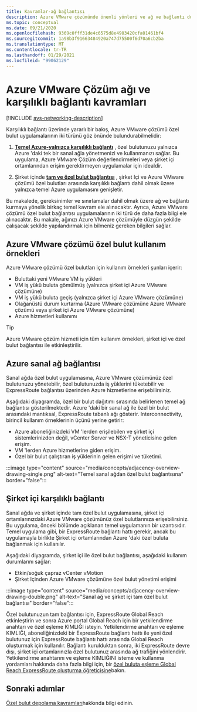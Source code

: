 ```yaml
---
title: Kavramlar-ağ bağlantısı
description: Azure VMware çözümünde önemli yönleri ve ağ ve bağlantı durumlarını kullanma hakkında bilgi edinin.
ms.topic: conceptual
ms.date: 09/21/2020
ms.openlocfilehash: 9369c0fff31de4c6575d8e4903420cfa01461bf4
ms.sourcegitcommit: 1a98b3f91663484920a747d75500f6d70a6cb2ba
ms.translationtype: MT
ms.contentlocale: tr-TR
ms.lasthandoff: 01/29/2021
ms.locfileid: "99062129"
---
```

# <a name="azure-vmware-solution-networking-and-interconnectivity-concepts"></a>Azure VMware Çözüm ağı ve karşılıklı bağlantı kavramları

[!INCLUDE [avs-networking-description](includes/azure-vmware-solution-networking-description.md)]

Karşılıklı bağlantı üzerinde yararlı bir bakış, Azure VMware çözümü özel bulut uygulamalarının iki türünü göz önünde bulundurabilmelidir:

1. [**Temel Azure-yalnızca karşılıklı bağlantı**](#azure-virtual-network-interconnectivity) , özel bulutunuzu yalnızca Azure 'daki tek bir sanal ağla yönetmenizi ve kullanmanızı sağlar. Bu uygulama, Azure VMware Çözüm değerlendirmeleri veya şirket içi ortamlarından erişim gerektirmeyen uygulamalar için idealdir.

1. Şirket içinde [**tam ve özel bulut bağlantısı**](#on-premises-interconnectivity) , şirket Içi ve Azure VMware çözümü özel bulutları arasında karşılıklı bağlantı dahil olmak üzere yalnızca temel Azure uygulamasını genişletir.
 
Bu makalede, gereksinimler ve sınırlamalar dahil olmak üzere ağ ve bağlantı kurmaya yönelik birkaç temel kavram ele alınacaktır. Ayrıca, Azure VMware çözümü özel bulut bağlantısı uygulamalarının iki türü de daha fazla bilgi ele alınacaktır. Bu makale, ağınızı Azure VMware çözümüyle düzgün şekilde çalışacak şekilde yapılandırmak için bilmeniz gereken bilgileri sağlar.

## <a name="azure-vmware-solution-private-cloud-use-cases"></a>Azure VMware çözümü özel bulut kullanım örnekleri

Azure VMware çözümü özel bulutları için kullanım örnekleri şunları içerir:
- Buluttaki yeni VMware VM iş yükleri
- VM iş yükü buluta gömülmüş (yalnızca şirket içi Azure VMware çözümüne)
- VM iş yükü buluta geçiş (yalnızca şirket içi Azure VMware çözümüne)
- Olağanüstü durum kurtarma (Azure VMware çözümüne Azure VMware çözümü veya şirket içi Azure VMware çözümüne)
- Azure hizmetleri kullanımı

> [!TIP]
> Azure VMware çözüm hizmeti için tüm kullanım örnekleri, şirket içi ve özel bulut bağlantısı ile etkinleştirilir.

## <a name="azure-virtual-network-interconnectivity"></a>Azure sanal ağ bağlantısı

Sanal ağda özel bulut uygulamasına, Azure VMware çözümünüz özel bulutunuzu yönetebilir, özel bulutunuzda iş yüklerini tüketebilir ve ExpressRoute bağlantısı üzerinden Azure hizmetlerine erişebilirsiniz. 

Aşağıdaki diyagramda, özel bir bulut dağıtımı sırasında belirlenen temel ağ bağlantısı gösterilmektedir. Azure 'daki bir sanal ağ ile özel bir bulut arasındaki mantıksal, ExpressRoute tabanlı ağı gösterir. Interconnectivity, birincil kullanım örneklerinin üçünü yerine getirir:
* Azure aboneliğinizdeki VM 'lerden erişilebilen ve şirket içi sistemlerinizden değil, vCenter Server ve NSX-T yöneticisine gelen erişim. 
* VM 'lerden Azure hizmetlerine giden erişim. 
* Özel bir bulut çalıştıran iş yüklerinin gelen erişimi ve tüketimi.

:::image type="content" source="media/concepts/adjacency-overview-drawing-single.png" alt-text="Temel sanal ağdan özel bulut bağlantısına" border="false":::

## <a name="on-premises-interconnectivity"></a>Şirket içi karşılıklı bağlantı

Sanal ağda ve şirket içinde tam özel bulut uygulamasına, şirket içi ortamlarınızdaki Azure VMware çözümünüz özel bulutlarınıza erişebilirsiniz. Bu uygulama, önceki bölümde açıklanan temel uygulamanın bir uzantısıdır. Temel uygulama gibi, bir ExpressRoute bağlantı hattı gerekir, ancak bu uygulamayla birlikte Şirket içi ortamlarından Azure 'daki özel buluta bağlanmak için kullanılır. 

Aşağıdaki diyagramda, şirket içi ile özel bulut bağlantısı, aşağıdaki kullanım durumlarını sağlar:
* Etkin/soğuk çapraz vCenter vMotion
* Şirket Içinden Azure VMware çözümüne özel bulut yönetimi erişimi

:::image type="content" source="media/concepts/adjacency-overview-drawing-double.png" alt-text="Sanal ağ ve şirket içi tam özel bulut bağlantısı" border="false":::

Özel bulutunuzun tam bağlantısı için, ExpressRoute Global Reach etkinleştirin ve sonra Azure portal Global Reach için bir yetkilendirme anahtarı ve özel eşleme KIMLIĞI isteyin. Yetkilendirme anahtarı ve eşleme KIMLIĞI, aboneliğinizdeki bir ExpressRoute bağlantı hattı ile yeni özel bulutunuz için ExpressRoute bağlantı hattı arasında Global Reach oluşturmak için kullanılır. Bağlantı kurulduktan sonra, iki ExpressRoute devre dışı, şirket içi ortamlarınızla özel bulutunuz arasında ağ trafiğini yönlendirir.  Yetkilendirme anahtarını ve eşleme KIMLIĞINI isteme ve kullanma yordamları hakkında daha fazla bilgi için, bir [özel buluta eşleme Global Reach ExpressRoute oluşturma öğreticisine](tutorial-expressroute-global-reach-private-cloud.md)bakın.

## <a name="next-steps"></a>Sonraki adımlar 
[Özel bulut depolama kavramları](concepts-storage.md)hakkında bilgi edinin.


<!-- LINKS - external -->
[enable Global Reach]: ../expressroute/expressroute-howto-set-global-reach.md

<!-- LINKS - internal -->

